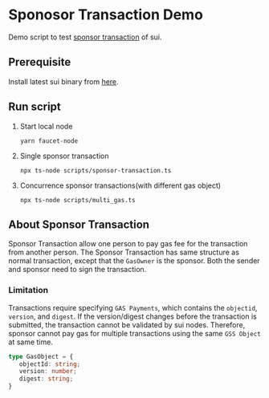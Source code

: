 # Sponosor Transaction Demo
Demo script to test [sponsor transaction](https://docs.sui.io/learn/sponsored-transactions) of sui.

## Prerequisite
Install latest sui binary from [here](https://github.com/MystenLabs/sui/releases).

## Run script
1. Start local node
    ```shell
    yarn faucet-node
    ```
2. Single sponsor transaction
    ```shell
    npx ts-node scripts/sponsor-transaction.ts
    ```
3. Concurrence sponsor transactions(with different gas object)
    ```shell
    npx ts-node scripts/multi_gas.ts
    ```

## About Sponsor Transaction
Sponsor Transaction allow one person to pay gas fee for the transaction from another person.
The Sponsor Transaction has same structure as normal transaction, except that the `GasOwner` is the sponsor.
Both the sender and sponsor need to sign the transaction.

### Limitation
Transactions require specifying `GAS Payments`, which contains the `objectid`, `version`, and `digest`.
If the version/digest changes before the transaction is submitted, the transaction cannot be validated by sui nodes.
Therefore, sponsor cannot pay gas for multiple transactions using the same `GSS Object` at same time.
```ts
type GasObject = {
   objectId: string;
   version: number;
   digest: string;
}
```